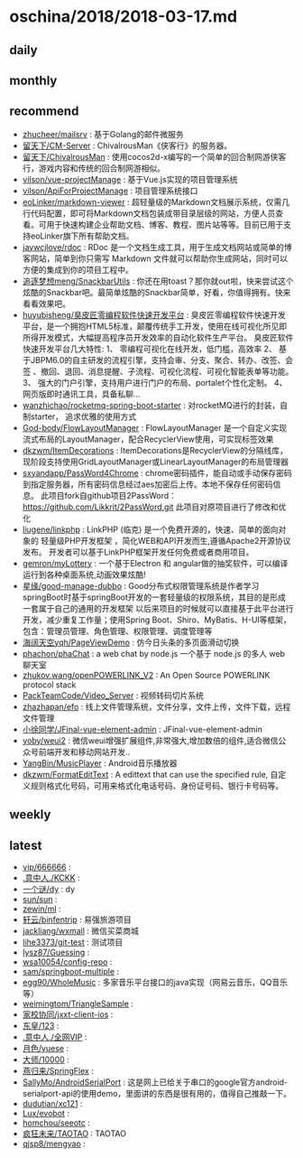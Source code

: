 # oschina/2018/2018-03-17.md



## daily



## monthly



## recommend

- [zhucheer/mailsrv](http://git.oschina.net/zhucheer/mailsrv) : 基于Golang的邮件微服务
- [留天下/CM-Server](http://git.oschina.net/lsylovews/CM-Server) : ChivalrousMan《侠客行》的服务器。
- [留天下/ChivalrousMan](http://git.oschina.net/lsylovews/ChivalrousMan) : 使用cocos2d-x编写的一个简单的回合制网游侠客行，游戏内容和传统的回合制网游相似。
- [vilson/vue-projectManage](http://git.oschina.net/vilson/vue-projectManage) : 基于Vue.js实现的项目管理系统
- [vilson/ApiForProjectManage](http://git.oschina.net/vilson/ApiForProjectManage) : 项目管理系统接口
- [eoLinker/markdown-viewer](http://git.oschina.net/eoLinker-API-Management/markdown-viewer) : 超轻量级的Markdown文档展示系统，仅需几行代码配置，即可将Markdown文档包装成带目录层级的网站，方便人员查看。可用于快速构建企业帮助文档、博客、教程、图片站等等。目前已用于支持eoLinker旗下所有帮助文档。
- [jaywcjlove/rdoc](http://git.oschina.net/jaywcjlove/rdoc) : RDoc 是一个文档生成工具，用于生成文档网站或简单的博客网站，简单到你只需写 Markdown 文件就可以帮助你生成网站，同时可以方便的集成到你的项目工程中。
- [追逐梦想meng/SnackbarUtils](http://git.oschina.net/mengpeng920223/SnackbarUtils) : 你还在用toast？那你就out啦，快来尝试这个炫酷的Snackbar吧。最简单炫酷的Snackbar简单，好看，你值得拥有。快来看看效果吧。
- [huyubisheng/臭皮匠零编程软件快速开发平台](http://git.oschina.net/huyubisheng/stoogessoft) : 臭皮匠零编程软件快速开发平台，是一个拥抱HTML5标准，颠覆传统手工开发，使用在线可视化所见即所得开发模式，大幅提高程序员开发效率的自动化软件生产平台。 臭皮匠软件快速开发平台几大特性: 1、 零编程可视化在线开发，低门槛，高效率 2、 基于JBPM6.0的自主研发的流程引擎，支持会审、分支、聚合、转办、改签、会签 、撤回、退回、消息提醒、子流程、可视化流程、可视化智能表单等功能。 3、 强大的门户引擎，支持用户进行门户的布局、portalet个性化定制。 4、 网页版即时通讯工具，具备私聊...
- [wanzhichao/rocketmq-spring-boot-starter](http://git.oschina.net/jollyfly/rocketmq-spring-boot-starter) : 对rocketMQ进行的封装，自制starter， 追求优雅的使用方式
- [God-body/FlowLayoutManager](http://git.oschina.net/changleibox/FlowLayoutManager) : FlowLayoutManager 是一个自定义实现流式布局的LayoutManager，配合RecyclerView使用，可实现标签效果
- [dkzwm/ItemDecorations](http://git.oschina.net/dkzwm/ItemDecorations) : ItemDecorations是RecyclerView的分隔线库，现阶段支持使用GridLayoutManager或LinearLayoutManager的布局管理器
- [sxyandapp/PassWord4Chrome](http://git.oschina.net/sxyandapp/PassWord4Chrome) : chrome密码插件，能自动或手动保存密码到指定服务器，所有密码信息经过aes加密后上传。本地不保存任何密码信息。 此项目fork自github项目2PassWord：https://github.com/Likkrit/2PassWord.git 此项目对原项目进行了修改和优化
- [liugene/linkphp](http://git.oschina.net/liugene/linkphp) : LinkPHP (临克) 是一个免费开源的，快速、简单的面向对象的 轻量级PHP开发框架 ，简化WEB和API开发而生,遵循Apache2开源协议发布。 开发者可以基于LinkPHP框架开发任何免费或者商用项目。
- [gemron/myLottery](http://git.oschina.net/gemron/myLottery) : 一个基于Electron 和 angular做的抽奖软件，可以编译运行到各种桌面系统,动画效果炫酷!
- [星缘/good-manage-dubbo](http://git.oschina.net/1341541819.com/good-manage-dubbo) : Good分布式权限管理系统是作者学习springBoot时基于springBoot开发的一套轻量级的权限系统，其目的是形成一套属于自己的通用的开发框架 以后来项目的时候就可以直接基于此平台进行开发，减少重复工作量；使用Spring Boot、Shiro、MyBatis、H-UI等框架，包含：管理员管理、角色管理、权限管理、调度管理等
- [海阔天空yqh/PageViewDemo](http://git.oschina.net/yqh1988/PageViewDemo) : 仿今日头条的多页面滑动切换
- [phachon/phaChat](http://git.oschina.net/phachon/phaChat) : a web chat by node.js 一个基于 node.js 的多人 web 聊天室
- [zhukov.wang/openPOWERLINK_V2](http://git.oschina.net/zhukovwang/openPOWERLINK_V2) : An Open Source POWERLINK protocol stack
- [PackTeamCode/Video_Server](http://git.oschina.net/PackTeamCode/Video_Server) : 视频转码切片系统
- [zhazhapan/efo](http://git.oschina.net/zhazhapan_admin/efo) : 线上文件管理系统，文件分享，文件上传，文件下载，远程文件管理
- [小徐同学/JFinal-vue-element-admin](http://git.oschina.net/xiaoxustudent/JFinal-vue-element-admin) : JFinal-vue-element-admin
- [yoby/weui2](http://git.oschina.net/yoby/weui2) : 微信weui增强扩展组件,非常强大,增加数倍的组件,适合微信公众号前端开发和移动网站开发..
- [YangBin/MusicPlayer](http://git.oschina.net/summerly/MusicPlayer) : Android音乐播放器
- [dkzwm/FormatEditText](http://git.oschina.net/dkzwm/FormatEditText) : A edittext that can use the specified rule, 自定义规则格式化号码，可用来格式化电话号码、身份证号码、银行卡号码等。


## weekly



## latest

- [vip/666666](http://git.oschina.net/ylbl/666666) : 
- [.意中人./KCKK](http://git.oschina.net/heiykj/KCKK) : 
- [一个谜/dy](http://git.oschina.net/liveview/dy) : dy
- [sun/sun](http://git.oschina.net/ldx888/sun) : 
- [zewin/ml](http://git.oschina.net/4091293/ml) : 
- [轩云/binfentrip](http://git.oschina.net/xuanyun/binfentrip) : 易强旅游项目
- [jackliang/wxmall](http://git.oschina.net/liangboceo/wxmall) : 微信买菜商城
- [lihe3373/git-test](http://git.oschina.net/lihe3373/git-test) : 测试项目
- [lysz87/Guessing](http://git.oschina.net/lysz87/Guessing) : 
- [wsa10054/config-repo](http://git.oschina.net/wsa10054/config-repo) : 
- [sam/springboot-multiple](http://git.oschina.net/samhxm/springboot-multiple) : 
- [egg90/WholeMusic](http://git.oschina.net/egg90/WholeMusic) : 多家音乐平台接口的java实现（网易云音乐，QQ音乐等）
- [weimingtom/TriangleSample](http://git.oschina.net/weimingtom/TriangleSample) : 
- [家校协同/jxxt-client-ios](http://git.oschina.net/jxxt/jxxt-client-ios) : 
- [东皇/123](http://git.oschina.net/wtgj520/123) : 
- [.意中人./全网VIP](http://git.oschina.net/heiykj/QuanWangVIP) : 
- [月色/yuese](http://git.oschina.net/yuese88/yuese) : 
- [大师/10000](http://git.oschina.net/qqgyszx/10000) : 
- [燕归来/SpringFlex](http://git.oschina.net/eudivkfdskf_admin/SpringFlex) : 
- [SallyMo/AndroidSerialPort](http://git.oschina.net/SallyMo/AndroidSerialPort) : 这是网上已给关于串口的google官方android-serialport-api的使用demo，里面讲的东西是很有用的，值得自己推敲一下。
- [dudutian/xc121](http://git.oschina.net/dudutian/xc121) : 
- [Lux/evobot](http://git.oschina.net/evobot/evobot) : 
- [homchou/seeotc](http://git.oschina.net/hawthome/seeotc) : 
- [疯狂未来/TAOTAO](http://git.oschina.net/fengkuangweilai/TAOTAO) : TAOTAO
- [qjsp8/mengyao](http://git.oschina.net/qjsp8/mengyao) : 